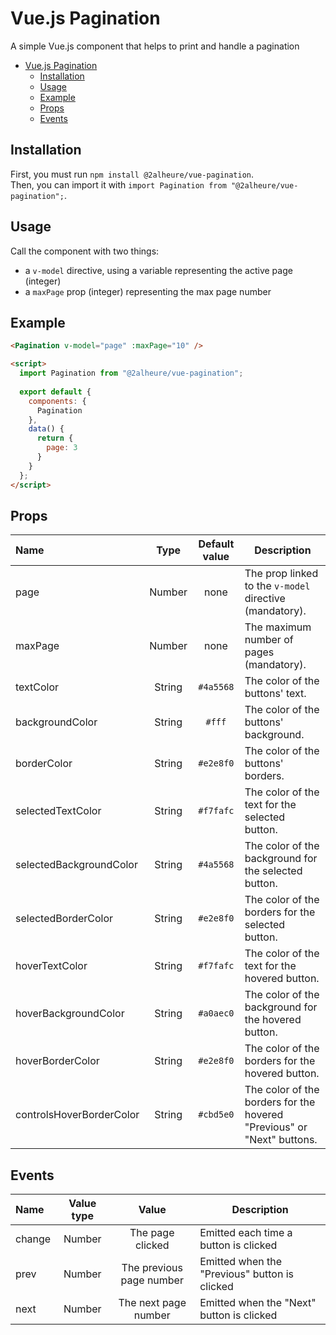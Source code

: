 # Vue.js Pagination
A simple Vue.js component that helps to print and handle a pagination

- [Vue.js Pagination](#vuejs-pagination)
  - [Installation](#installation)
  - [Usage](#usage)
  - [Example](#example)
  - [Props](#props)
  - [Events](#events)

## Installation
First, you must run `npm install @2alheure/vue-pagination`.  
Then, you can import it with `import Pagination from "@2alheure/vue-pagination";`.

## Usage
Call the component with two things:
- a `v-model` directive, using a variable representing the active page (integer)
- a `maxPage` prop (integer) representing the max page number

## Example
```html
<Pagination v-model="page" :maxPage="10" />

<script>
  import Pagination from "@2alheure/vue-pagination";
  
  export default {
    components: {
      Pagination
    },
    data() {
      return {
        page: 3
      }
    }
  };
</script>
```

## Props
| Name                     |  Type  | Default value | Description                                                            |
| :----------------------- | :----: | :-----------: | ---------------------------------------------------------------------- |
| page                     | Number |     none      | The prop linked to the `v-model` directive (mandatory).                |
| maxPage                  | Number |     none      | The maximum number of pages (mandatory).                               |
| textColor                | String |   `#4a5568`   | The color of the buttons' text.                                        |
| backgroundColor          | String |    `#fff`     | The color of the buttons' background.                                  |
| borderColor              | String |   `#e2e8f0`   | The color of the buttons' borders.                                     |
| selectedTextColor        | String |   `#f7fafc`   | The color of the text for the selected button.                         |
| selectedBackgroundColor  | String |   `#4a5568`   | The color of the background for the selected button.                   |
| selectedBorderColor      | String |   `#e2e8f0`   | The color of the borders for the selected button.                      |
| hoverTextColor           | String |   `#f7fafc`   | The color of the text for the hovered button.                          |
| hoverBackgroundColor     | String |   `#a0aec0`   | The color of the background for the hovered button.                    |
| hoverBorderColor         | String |   `#e2e8f0`   | The color of the borders for the hovered button.                       |
| controlsHoverBorderColor | String |   `#cbd5e0`   | The color of the borders for the hovered "Previous" or "Next" buttons. |

## Events
| Name   | Value type |          Value           | Description                                   |
| :----- | :--------: | :----------------------: | --------------------------------------------- |
| change |   Number   |     The page clicked     | Emitted each time a button is clicked         |
| prev   |   Number   | The previous page number | Emitted when the "Previous" button is clicked |
| next   |   Number   |   The next page number   | Emitted when the "Next" button is clicked     |
